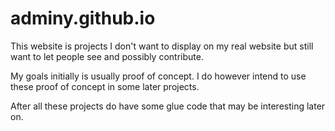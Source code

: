 # adminy.github.io

This website is projects I don't want to display on my real website but still want to let people see and possibly contribute.

My goals initially is usually proof of concept. I do however intend to use these proof of concept in some later projects.

After all these projects do have some glue code that may be interesting later on.

